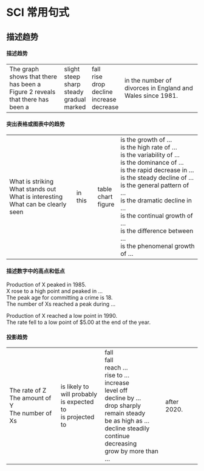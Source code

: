# SCI 常用句式

## 描述趋势

#### 描述趋势

|                                                              |                                                              |                                                              |                                                            |
| ------------------------------------------------------------ | ------------------------------------------------------------ | ------------------------------------------------------------ | ---------------------------------------------------------- |
| The graph shows that there has been a<br/>Figure 2  reveals that there has been a | slight<br/>steep<br/>sharp<br/>steady<br/>gradual<br/>marked | fall<br/>rise<br/>drop<br/>decline<br/>increase<br/>decrease | in the number of divorces in England and Wales since 1981. |

#### 突出表格或图表中的趋势

|                                                              |         |                            |                                                              |
| ------------------------------------------------------------ | ------- | -------------------------- | ------------------------------------------------------------ |
| What is striking<br/>What stands out<br/>What is interesting<br/>What can be clearly seen | in this | table<br/>chart<br/>figure | is the growth of …<br/>is the high rate of …<br/>is the variability of …<br/>is the dominance of …<br/>is the rapid decrease in …<br/>is the steady decline of …<br/>is the general pattern of …<br/>is the dramatic decline in …<br/>is the continual growth of …<br/>is the difference between …<br/>is the phenomenal growth of … |

#### 描述数字中的高点和低点

Production of X peaked in 1985.<br/>
X rose to a high point and peaked in …<br/>
The peak age for committing a crime is 18.<br/>
The number of Xs reached a peak during …<br/>

Production of X reached a low point in 1990.<br/>
The rate fell to a low point of $5.00 at the end of the year.<br/>

#### 投影趋势

|                                                        |                                                              |                                                              |             |
| ------------------------------------------------------ | ------------------------------------------------------------ | ------------------------------------------------------------ | ----------- |
| The rate of Z<br/>The amount of Y<br/>The number of Xs | is likely to<br/>will probably<br/>is expected to<br/>is projected to | fall<br/>fall<br/>reach …<br/>rise to …<br/>increase<br/>level off<br/>decline by …<br/>drop sharply<br/>remain steady<br/>be as high as …<br/>decline steadily<br/>continue decreasing<br/>grow by more than … | after 2020. |